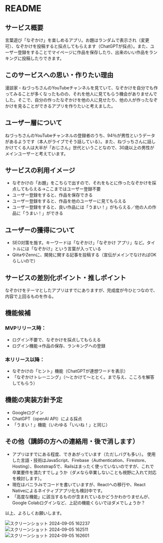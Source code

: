 # README

## サービス概要
言葉遊び「なぞかけ」を楽しめるアプリ。お題はランダムで表示され（変更可）、なぞかけを投稿すると採点してもらえます（ChatGPTが採点）。また、ユーザー登録をすることでマイページに作品を保存したり、出来のいい作品をランキングに投稿したりできます。


## このサービスへの思い・作りたい理由
漫談家・ねづっちさんのYouTubeチャンネルを見ていて、なぞかけを自分でも作ってみることが多くなったものの、それを他人に見てもらう機会がありませんでした。そこで、自分の作ったなぞかけを他の人に見せたり、他の人が作ったなぞかけを見ることができるアプリを作りたいと考えました。


## ユーザー層について
ねづっちさんのYouTubeチャンネルの登録者のうち、94％が男性というデータがあるようです（本人がライブでそう話している）。また、ねづっちさんに話しかけてくる人は大半が「おじさん」世代ということなので、30歳以上の男性がメインユーザーと考えています。


## サービスの利用イメージ
- なぞかけの「お題」をこちらで出すので、それをもとに作ったなぞかけを採点してもらえる→ここまではユーザー登録不要
- ユーザー登録をすると、作品を保存できる
- ユーザー登録をすると、作品を他のユーザーに見てもらえる
- ユーザー登録をすると、良い作品には「うまい！」がもらえる／他の人の作品に「うまい！」ができる


## ユーザーの獲得について
- SEO対策を施す。キーワードは「なぞかけ」「なぞかけ アプリ」など。タイトルには「なぞかけ」という言葉が入っている
- QiitaやZennに、開発に関する記事を投稿する（宣伝がメインでなければOKらしいので）


## サービスの差別化ポイント・推しポイント
なぞかけをテーマとしたアプリはすでにありますが、完成度が今ひとつなので、内容で上回るものを作る。


## 機能候補
### MVPリリース時：
- ログイン不要で、なぞかけを採点してもらえる
- ログイン機能→作品の保存、ランキングへの登録

### 本リリース以降：
- なぞかけの「ヒント」機能（ChatGPTが連想ワードを表示）
- 「なぞかけトレーニング」（～とかけて～ととく。まで与え、こころを解答してもらう）


## 機能の実装方針予定
- Googleログイン
- ChatGPT（openAI API）による採点
- 「うまい！」機能（いわゆる「いいね！」と同じ）


## その他（講師の方への連絡用・後で消します）
- アプリはすでにある程度、できあがっています（ただしバグも多い）。
使用した言語・技術はJavaScript、Firebase（Authentication、Firestore、Hosting）、Bootstrap5で、Railsはまったく使っていないのですが、これで卒業要件を満たすでしょうか（ダメなら卒業しないことも視野に入れて対応を検討します）。
- 現在はバニラJsでコードを書いていますが、Reactへの移行や、React Nativeによるネイティブアプリ化も検討中です。
- 「高度な機能」に該当するものが含まれているかどうかわかりませんが、Google Colabログインなど、上記の機能くらいではダメでしょうか？

以上、よろしくお願いします。

![スクリーンショット 2024-09-05 162237](https://github.com/user-attachments/assets/6a5c24f6-9f83-446f-860e-a0fa093530a3)
![スクリーンショット 2024-09-05 162511](https://github.com/user-attachments/assets/3de63288-13e3-4200-985b-f4e62027a388)
![スクリーンショット 2024-09-05 162601](https://github.com/user-attachments/assets/e17362b9-6d05-4704-abe7-76fdd500adb7)

